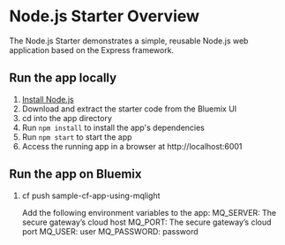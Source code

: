 # Node.js Starter Overview

The Node.js Starter demonstrates a simple, reusable Node.js web application based on the Express framework.

## Run the app locally

1. [Install Node.js][]
2. Download and extract the starter code from the Bluemix UI
3. cd into the app directory
4. Run `npm install` to install the app's dependencies
5. Run `npm start` to start the app
6. Access the running app in a browser at http://localhost:6001

[Install Node.js]: https://nodejs.org/en/download/

## Run the app on Bluemix

1. cf push sample-cf-app-using-mqlight

   Add the following environment variables to the app:
      MQ_SERVER: The secure gateway’s cloud host
      MQ_PORT: The secure gateway’s cloud port
      MQ_USER: user
      MQ_PASSWORD: password
